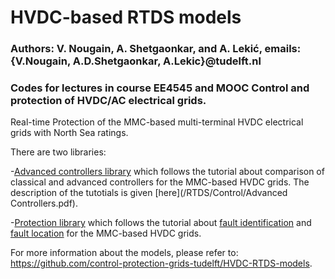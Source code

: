 # HVDC-based RTDS models
### Authors: V. Nougain, A. Shetgaonkar, and A. Lekić, emails: {V.Nougain, A.D.Shetgaonkar, A.Lekic}@tudelft.nl
### Codes for lectures in course EE4545 and MOOC Control and protection of HVDC/AC electrical grids.
 
Real-time Protection of the MMC-based multi-terminal HVDC electrical grids with North Sea ratings.

There are two libraries:

-[Advanced controllers library](/RTDS/Control) which follows the tutorial about comparison of classical and advanced controllers for the MMC-based HVDC grids. The description of the tutotials is given [here](/RTDS/Control/Advanced Controllers.pdf).

-[Protection library](/RTDS/Protection) which follows the tutorial about [fault identification](/RTDS/Protection/Identification.pdf) and [fault location](RTDS/Protection/Location.pdf) for the MMC-based HVDC grids. 


For more information about the models, please refer to: https://github.com/control-protection-grids-tudelft/HVDC-RTDS-models.